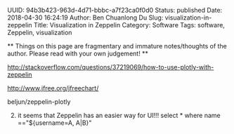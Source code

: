 UUID: 94b3b423-963d-4d71-bbbc-a7f23ca0f0d0
Status: published
Date: 2018-04-30 16:24:19
Author: Ben Chuanlong Du
Slug: visualization-in-zeppelin
Title: Visualization in Zeppelin
Category: Software
Tags: software, Zeppelin, visualization

**
Things on this page are
fragmentary and immature notes/thoughts of the author.
Please read with your own judgement!
**


http://stackoverflow.com/questions/37219069/how-to-use-plotly-with-zeppelin

http://www.jfree.org/jfreechart/

beljun/zeppelin-plotly

2. it seems that Zeppelin has an easier way for UI!!!
select * where name =="${username=A, A|B}"
